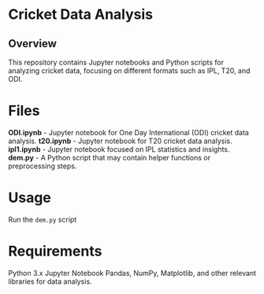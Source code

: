 # Cricket Data Analysis

## Overview
This repository contains Jupyter notebooks and Python scripts for analyzing cricket data, focusing on different formats such as IPL, T20, and ODI.

# Files
**ODI.ipynb** - Jupyter notebook for One Day International (ODI) cricket data analysis.
**t20.ipynb** - Jupyter notebook for T20 cricket data analysis.
**ipl1.ipynb** - Jupyter notebook focused on IPL statistics and insights.
**dem.py** - A Python script that may contain helper functions or preprocessing steps.

# Usage
Run the `dem.py` script

# Requirements
Python 3.x
Jupyter Notebook
Pandas, NumPy, Matplotlib, and other relevant libraries for data analysis.


